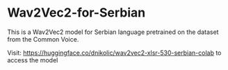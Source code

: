 # Wav2Vec2-for-Serbian

This is a Wav2Vec2 model for Serbian language pretrained on the dataset from the Common Voice.

Visit: https://huggingface.co/dnikolic/wav2vec2-xlsr-530-serbian-colab to access the model
